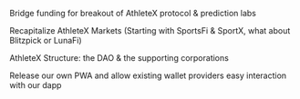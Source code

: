 


Bridge funding for breakout of AthleteX protocol & prediction labs


Recapitalize AthleteX Markets (Starting with SportsFi & SportX, what about Blitzpick or LunaFi)

AthleteX Structure: the DAO & the supporting corporations

Release our own PWA and allow existing wallet providers easy interaction with our dapp
